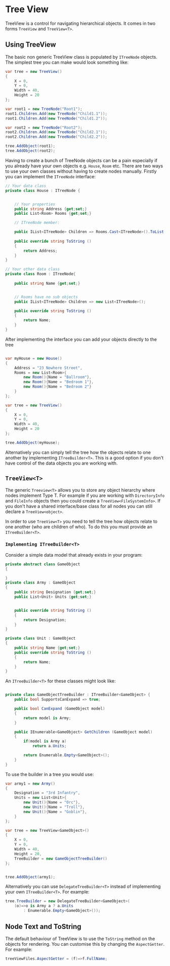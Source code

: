 # Tree View

TreeView is a control for navigating hierarchical objects.  It comes in two forms `TreeView` and `TreeView<T>`.  

## Using TreeView

The basic non generic TreeView class is populated by `ITreeNode` objects.  The simplest tree you can make would look something like:


```csharp
var tree = new TreeView()
{
    X = 0,
    Y = 0,
    Width = 40,
    Height = 20
};

var root1 = new TreeNode("Root1");
root1.Children.Add(new TreeNode("Child1.1"));
root1.Children.Add(new TreeNode("Child1.2"));

var root2 = new TreeNode("Root2");
root2.Children.Add(new TreeNode("Child2.1"));
root2.Children.Add(new TreeNode("Child2.2"));

tree.AddObject(root1);
tree.AddObject(root2);

```

Having to create a bunch of TreeNode objects can be a pain especially if you already have your own objects e.g. `House`, `Room` etc.  There are two ways to use your own classes without having to create nodes manually.  Firstly you can implement the `ITreeNode` interface:


```csharp
// Your data class
private class House : ITreeNode {


    // Your properties
    public string Address {get;set;}
    public List<Room> Rooms {get;set;}

    // ITreeNode member:

    public IList<ITreeNode> Children => Rooms.Cast<ITreeNode>().ToList();
    
    public override string ToString ()
    {
        return Address;
    }
}

// Your other data class
private class Room : ITreeNode{
    
    public string Name {get;set;}


    // Rooms have no sub objects
    public IList<ITreeNode> Children => new List<ITreeNode>();

    public override string ToString ()
    {
        return Name;
    }
}
```

After implementing the interface you can add your objects directly to the tree

```csharp

var myHouse = new House()
{
    Address = "23 Nowhere Street",
    Rooms = new List<Room>{
        new Room(){Name = "Ballroom"},
        new Room(){Name = "Bedroom 1"},
        new Room(){Name = "Bedroom 2"}
    }
};

var tree = new TreeView()
{
    X = 0,
    Y = 0,
    Width = 40,
    Height = 20
};

tree.AddObject(myHouse);

```

Alternatively you can simply tell the tree how the objects relate to one another by implementing `ITreeBuilder<T>`.  This is a good option if you don't have control of the data objects you are working with.

## `TreeView<T>`

The generic `Treeview<T>` allows you to store any object hierarchy where nodes implement Type T.  For example if you are working with `DirectoryInfo` and `FileInfo` objects then you could create a `TreeView<FileSystemInfo>`.  If you don't have a shared interface/base class for all nodes you can still declare a `TreeView<object>`.

In order to use `TreeView<T>` you need to tell the tree how objects relate to one another (who are children of who).  To do this you must provide an `ITreeBuilder<T>`.


### `Implementing ITreeBuilder<T>`

Consider a simple data model that already exists in your program:

```csharp
private abstract class GameObject
{

}
private class Army : GameObject
{
    public string Designation {get;set;}
    public List<Unit> Units {get;set;}


    public override string ToString ()
    {
        return Designation;
    }
}

private class Unit : GameObject
{
    public string Name {get;set;}
    public override string ToString ()
    {
        return Name;
    }
}

```

An `ITreeBuilder<T>` for these classes might look like:

```csharp

private class GameObjectTreeBuilder : ITreeBuilder<GameObject> {
    public bool SupportsCanExpand => true;

    public bool CanExpand (GameObject model)
    {
        return model is Army;
    }

    public IEnumerable<GameObject> GetChildren (GameObject model)
    {
        if(model is Army a)
            return a.Units;

        return Enumerable.Empty<GameObject>();
    }
}
```

To use the builder in a tree you would use:

```csharp
var army1 = new Army()
{
    Designation = "3rd Infantry",
    Units = new List<Unit>{
        new Unit(){Name = "Orc"},
        new Unit(){Name = "Troll"},
        new Unit(){Name = "Goblin"},
    }
};

var tree = new TreeView<GameObject>()
{
    X = 0,
    Y = 0,
    Width = 40,
    Height = 20,
    TreeBuilder = new GameObjectTreeBuilder()
};


tree.AddObject(army1);
```

Alternatively you can use `DelegateTreeBuilder<T>` instead of implementing your own `ITreeBuilder<T>`.  For example:

```csharp
tree.TreeBuilder = new DelegateTreeBuilder<GameObject>(
    (o)=>o is Army a ? a.Units 
        : Enumerable.Empty<GameObject>());
```

## Node Text and ToString

The default behaviour of TreeView is to use the `ToString` method on the objects for rendering.  You can customise this by changing the `AspectGetter`.  For example:

```csharp
treeViewFiles.AspectGetter = (f)=>f.FullName;
```




